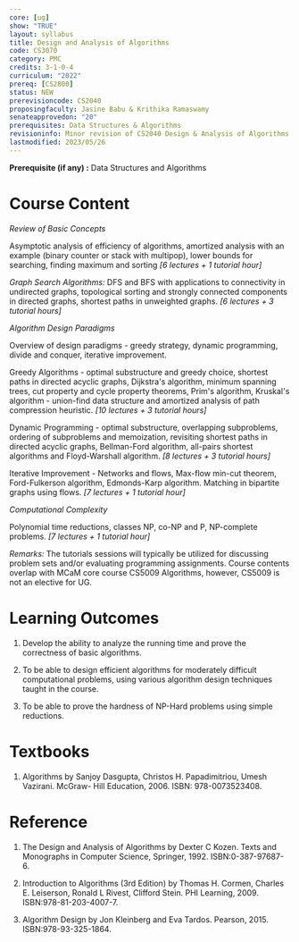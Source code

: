 ```yaml
---
core: [ug]
show: "TRUE"
layout: syllabus
title: Design and Analysis of Algorithms
code: CS3070
category: PMC
credits: 3-1-0-4
curriculum: "2022"
prereq: [CS2800]
status: NEW
prerevisioncode: CS2040
proposingfaculty: Jasine Babu & Krithika Ramaswamy
senateapprovedon: "20"
prerequisites: Data Structures & Algorithms
revisioninfo: Minor revision of CS2040 Design & Analysis of Algorithms Course
lastmodified: 2023/05/26
---
```

**Prerequisite (if any) :** Data Structures and Algorithms

# Course Content

*Review of Basic Concepts*

Asymptotic analysis of efficiency of algorithms, amortized analysis with
an example (binary counter or stack with multipop), lower bounds for
searching, finding maximum and sorting *\[6 lectures + 1 tutorial
hour\]*

*Graph Search Algorithms:* DFS and BFS with applications to connectivity
in undirected graphs, topological sorting and strongly connected
components in directed graphs, shortest paths in unweighted graphs. *\[6
lectures + 3 tutorial hours\]*

*Algorithm Design Paradigms*

Overview of design paradigms - greedy strategy, dynamic programming,
divide and conquer, iterative improvement.

Greedy Algorithms - optimal substructure and greedy choice, shortest
paths in directed acyclic graphs, Dijkstra\'s algorithm, minimum
spanning trees, cut property and cycle property theorems, Prim\'s
algorithm, Kruskal\'s algorithm - union-find data structure and
amortized analysis of path compression heuristic. *\[10 lectures + 3
tutorial hours\]*

Dynamic Programming - optimal substructure, overlapping subproblems,
ordering of subproblems and memoization, revisiting shortest paths in
directed acyclic graphs, Bellman-Ford algorithm, all-pairs shortest
algorithms and Floyd-Warshall algorithm. *\[8 lectures + 3 tutorial
hours\]*

Iterative Improvement - Networks and flows, Max-flow min-cut theorem,
Ford-Fulkerson algorithm, Edmonds-Karp algorithm. Matching in bipartite
graphs using flows. *\[7 lectures + 1 tutorial hour\]*

*Computational Complexity*

Polynomial time reductions, classes NP, co-NP and P, NP-complete
problems. *\[7 lectures + 1 tutorial hour\]*

*Remarks:* The tutorials sessions will typically be utilized for
discussing problem sets and/or evaluating programming assignments.
Course contents overlap with MCaM core course CS5009 Algorithms,
however, CS5009 is not an elective for UG.

# Learning Outcomes

1.  Develop the ability to analyze the running time and prove the  correctness of basic algorithms.

2.  To be able to design efficient algorithms for moderately difficult computational problems, using various algorithm design techniques taught in the course.

3.  To be able to prove the hardness of NP-Hard problems using simple reductions.

# Textbooks 

1.  Algorithms by Sanjoy Dasgupta, Christos H. Papadimitriou, Umesh Vazirani. McGraw- Hill Education, 2006. ISBN: 978-0073523408.

# Reference 

1.  The Design and Analysis of Algorithms by Dexter C Kozen. Texts and Monographs in Computer Science, Springer, 1992. ISBN:0-387-97687-6.

2.  Introduction to Algorithms (3rd Edition) by Thomas H. Cormen, Charles E. Leiserson, Ronald L Rivest, Clifford Stein. PHI Learning, 2009. ISBN:978-81-203-4007-7.

3.  Algorithm Design by Jon Kleinberg and Eva Tardos. Pearson, 2015. ISBN:978-93-325-1864.
